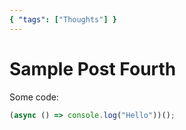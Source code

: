 ```yaml
---
{ "tags": ["Thoughts"] }
---
```


# Sample Post Fourth

Some code:

```js
(async () => console.log("Hello"))();
```
